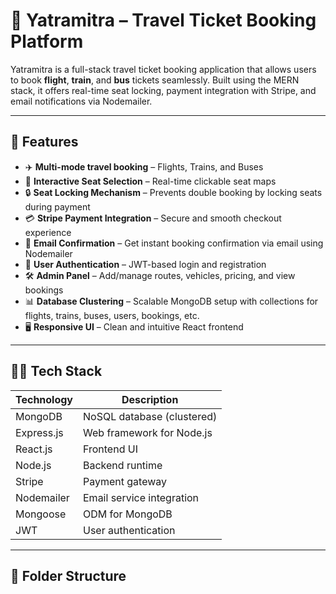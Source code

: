 # 🧳 Yatramitra – Travel Ticket Booking Platform

Yatramitra is a full-stack travel ticket booking application that allows users to book **flight**, **train**, and **bus** tickets seamlessly. Built using the MERN stack, it offers real-time seat locking, payment integration with Stripe, and email notifications via Nodemailer.

---

## 🚀 Features

- ✈️ **Multi-mode travel booking** – Flights, Trains, and Buses
- 🎫 **Interactive Seat Selection** – Real-time clickable seat maps
- 🔒 **Seat Locking Mechanism** – Prevents double booking by locking seats during payment
- 💳 **Stripe Payment Integration** – Secure and smooth checkout experience
- 📧 **Email Confirmation** – Get instant booking confirmation via email using Nodemailer
- 👤 **User Authentication** – JWT-based login and registration
- 🛠️ **Admin Panel** – Add/manage routes, vehicles, pricing, and view bookings
- 📊 **Database Clustering** – Scalable MongoDB setup with collections for flights, trains, buses, users, bookings, etc.
- 🖥️ **Responsive UI** – Clean and intuitive React frontend

---

## 🧑‍💻 Tech Stack

| Technology        | Description                     |
|------------------|---------------------------------|
| MongoDB          | NoSQL database (clustered)      |
| Express.js       | Web framework for Node.js       |
| React.js         | Frontend UI                     |
| Node.js          | Backend runtime                 |
| Stripe           | Payment gateway                 |
| Nodemailer       | Email service integration       |
| Mongoose         | ODM for MongoDB                 |
| JWT              | User authentication             |

---

## 📂 Folder Structure

